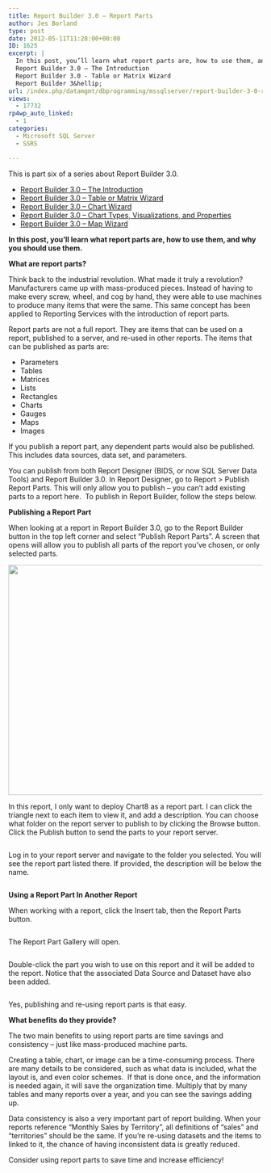 ```yaml
---
title: Report Builder 3.0 – Report Parts
author: Jes Borland
type: post
date: 2012-05-11T11:28:00+00:00
ID: 1625
excerpt: |
  In this post, you’ll learn what report parts are, how to use them, and why you should use them.
  Report Builder 3.0 – The Introduction
  Report Builder 3.0 - Table or Matrix Wizard
  Report Builder 3&hellip;
url: /index.php/datamgmt/dbprogramming/mssqlserver/report-builder-3-0-report/
views:
  - 17732
rp4wp_auto_linked:
  - 1
categories:
  - Microsoft SQL Server
  - SSRS

---
```

This is part six of a series about Report Builder 3.0.

  * <a title="Report Builder 3.0 – The Introduction" href="/index.php/datamgmt/dbprogramming/report-builder-3-0-the/" target="_blank">Report Builder 3.0 – The Introduction</a>
  * <a title="Report Builder 3.0 – Table or Matrix Wizard" href="/index.php/datamgmt/dbprogramming/report-builder-3-0-table/" target="_blank">Report Builder 3.0 – Table or Matrix Wizard</a>
  * <a title="Report Builder 3.0 – Chart Wizard" href="/index.php/datamgmt/dbprogramming/report-builder-3-0-chart/" target="_blank">Report Builder 3.0 – Chart Wizard</a>
  * <a title="Report Builder 3.0 – Chart Types, Visualizations, and Properties" href="/index.php/datamgmt/dbprogramming/report-builder-3-0-chart-1/" target="_blank">Report Builder 3.0 – Chart Types, Visualizations, and Properties</a>
  * <a title="Report Builder 3.0 – Map Wizard" href="/index.php/datamgmt/dbprogramming/report-builder-3-0-map/" target="_blank">Report Builder 3.0 – Map Wizard</a>

**In this post, you’ll learn what report parts are, how to use them, and why you should use them.**

**What are report parts?** 

Think back to the industrial revolution. What made it truly a revolution? Manufacturers came up with mass-produced pieces. Instead of having to make every screw, wheel, and cog by hand, they were able to use machines to produce many items that were the same. This same concept has been applied to Reporting Services with the introduction of report parts.

Report parts are not a full report. They are items that can be used on a report, published to a server, and re-used in other reports. The items that can be published as parts are:

  * Parameters
  * Tables
  * Matrices
  * Lists
  * Rectangles
  * Charts
  * Gauges
  * Maps
  * Images

If you publish a report part, any dependent parts would also be published. This includes data sources, data set, and parameters.

You can publish from both Report Designer (BIDS, or now SQL Server Data Tools) and Report Builder 3.0. In Report Designer, go to Report > Publish Report Parts. This will only allow you to publish – you can’t add existing parts to a report here.  To publish in Report Builder, follow the steps below.

**Publishing a Report Part** 

When looking at a report in Report Builder 3.0, go to the Report Builder button in the top left corner and select “Publish Report Parts”. A screen that opens will allow you to publish all parts of the report you’ve chosen, or only selected parts.

<p style="text-align: center">
  <img src="/wp-content/uploads/users/grrlgeek/RB3Parts1.JPG?mtime=1336705090" alt="" width="603" height="456" />
</p>

In this report, I only want to deploy Chart8 as a report part. I can click the triangle next to each item to view it, and add a description. You can choose what folder on the report server to publish to by clicking the Browse button. Click the Publish button to send the parts to your report server.

<p style="text-align: center">
  <img src="/wp-content/uploads/users/grrlgeek/RB3Parts2.JPG?mtime=1336705090" alt="" />
</p>

Log in to your report server and navigate to the folder you selected. You will see the report part listed there. If provided, the description will be below the name.

<p style="text-align: center">
  <img style="text-align: center" src="/wp-content/uploads/users/grrlgeek/RB3Parts3.JPG?mtime=1336705090" alt="" />
</p>

**Using a Report Part In Another Report** 

When working with a report, click the Insert tab, then the Report Parts button.

<p style="text-align: center">
  <img src="/wp-content/uploads/users/grrlgeek/RB3Parts4.JPG?mtime=1336705090" alt="" />
</p>

The Report Part Gallery will open.

<p style="text-align: center">
  <img src="/wp-content/uploads/users/grrlgeek/RB3Parts5.JPG?mtime=1336705090" alt="" />
</p>

Double-click the part you wish to use on this report and it will be added to the report. Notice that the associated Data Source and Dataset have also been added.

<p style="text-align: center">
  <img src="/wp-content/uploads/users/grrlgeek/RB3Parts6.JPG?mtime=1336705090" alt="" />
</p>

Yes, publishing and re-using report parts is that easy.

**What benefits do they provide?** 

The two main benefits to using report parts are time savings and consistency – just like mass-produced machine parts.

Creating a table, chart, or image can be a time-consuming process. There are many details to be considered, such as what data is included, what the layout is, and even color schemes.  If that is done once, and the information is needed again, it will save the organization time. Multiply that by many tables and many reports over a year, and you can see the savings adding up.

Data consistency is also a very important part of report building. When your reports reference “Monthly Sales by Territory”, all definitions of “sales” and “territories” should be the same. If you’re re-using datasets and the items to linked to it, the chance of having inconsistent data is greatly reduced.

Consider using report parts to save time and increase efficiency!